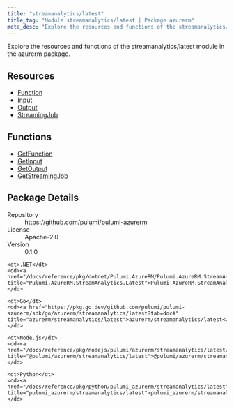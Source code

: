 ```yaml
---
title: "streamanalytics/latest"
title_tag: "Module streamanalytics/latest | Package azurerm"
meta_desc: "Explore the resources and functions of the streamanalytics/latest module in the azurerm package."
---
```


<!-- WARNING: this file was generated by Pulumi Docs Generator. -->
<!-- Do not edit by hand unless you're certain you know what you are doing! -->

Explore the resources and functions of the streamanalytics/latest module in the azurerm package.

<h2 id="resources">Resources</h2>
<ul class="api">
    <li><a href="function" title="Function"><span class="symbol resource"></span>Function</a></li>
    <li><a href="input" title="Input"><span class="symbol resource"></span>Input</a></li>
    <li><a href="output" title="Output"><span class="symbol resource"></span>Output</a></li>
    <li><a href="streamingjob" title="StreamingJob"><span class="symbol resource"></span>StreamingJob</a></li>
</ul>

<h2 id="functions">Functions</h2>
<ul class="api">
    <li><a href="getfunction" title="GetFunction"><span class="symbol function"></span>GetFunction</a></li>
    <li><a href="getinput" title="GetInput"><span class="symbol function"></span>GetInput</a></li>
    <li><a href="getoutput" title="GetOutput"><span class="symbol function"></span>GetOutput</a></li>
    <li><a href="getstreamingjob" title="GetStreamingJob"><span class="symbol function"></span>GetStreamingJob</a></li>
</ul>

<h2 id="package-details">Package Details</h2>
<dl class="package-details">
	<dt>Repository</dt>
	<dd><a href="https://github.com/pulumi/pulumi-azurerm">https://github.com/pulumi/pulumi-azurerm</a></dd>
	<dt>License</dt>
	<dd>Apache-2.0</dd>
	<dt>Version</dt>
	<dd>0.1.0</dd>
</dl>



<dl class="tabular">

    <dt>.NET</dt>
    <dd><a href="/docs/reference/pkg/dotnet/Pulumi.AzureRM/Pulumi.AzureRM.StreamAnalytics.Latest.html" title="Pulumi.AzureRM.StreamAnalytics.Latest">Pulumi.AzureRM.StreamAnalytics.Latest</a></dd>

    <dt>Go</dt>
    <dd><a href="https://pkg.go.dev/github.com/pulumi/pulumi-azurerm/sdk/go/azurerm/streamanalytics/latest?tab=doc#" title="azurerm/streamanalytics/latest">azurerm/streamanalytics/latest</a></dd>

    <dt>Node.js</dt>
    <dd><a href="/docs/reference/pkg/nodejs/pulumi/azurerm/streamanalytics/latest/#" title="@pulumi/azurerm/streamanalytics/latest">@pulumi/azurerm/streamanalytics/latest</a></dd>

    <dt>Python</dt>
    <dd><a href="/docs/reference/pkg/python/pulumi_azurerm/streamanalytics/latest" title="pulumi_azurerm/streamanalytics/latest">pulumi_azurerm/streamanalytics/latest</a></dd>

</dl>

